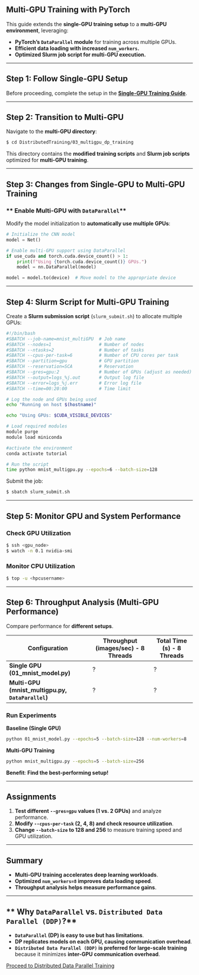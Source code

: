 

## **Multi-GPU Training with PyTorch**
This guide extends the **single-GPU training setup** to a **multi-GPU environment**, leveraging:
- **PyTorch’s `DataParallel` module** for training across multiple GPUs.
- **Efficient data loading with increased `num_workers`.**
- **Optimized Slurm job script for multi-GPU execution.**

---

## **Step 1: Follow Single-GPU Setup**
Before proceeding, complete the setup in the **[Single-GPU Training Guide](../02_singlegpu_training/)**.

---

## **Step 2: Transition to Multi-GPU**
Navigate to the **multi-GPU directory**:
```bash
$ cd DistributedTraining/03_multigpu_dp_training
```
This directory contains the **modified training scripts** and **Slurm job scripts** optimized for **multi-GPU training**.

---

## **Step 3: Changes from Single-GPU to Multi-GPU Training**
### ** Enable Multi-GPU with `DataParallel`**
Modify the model initialization to **automatically use multiple GPUs**:
```python
# Initialize the CNN model
model = Net()

# Enable multi-GPU support using DataParallel
if use_cuda and torch.cuda.device_count() > 1:
    print(f"Using {torch.cuda.device_count()} GPUs.")
    model = nn.DataParallel(model)

model = model.to(device)  # Move model to the appropriate device
```
---

## **Step 4: Slurm Script for Multi-GPU Training**
Create a **Slurm submission script** (`slurm_submit.sh`) to allocate multiple GPUs:

```bash
#!/bin/bash
#SBATCH --job-name=mnist_multiGPU  # Job name
#SBATCH --nodes=1                  # Number of nodes
#SBATCH --ntasks=2                 # Number of tasks
#SBATCH --cpus-per-task=6          # Number of CPU cores per task
#SBATCH --partition=gpu            # GPU partition
#SBATCH --reservation=SCA          # Reservation
#SBATCH --gres=gpu:2               # Number of GPUs (adjust as needed)
#SBATCH --output=logs_%j.out       # Output log file
#SBATCH --error=logs_%j.err        # Error log file
#SBATCH --time=00:20:00            # Time limit

# Log the node and GPUs being used
echo "Running on host $(hostname)"

echo "Using GPUs: $CUDA_VISIBLE_DEVICES"

# Load required modules
module purge
module load miniconda

#activate the environment
conda activate tutorial

# Run the script
time python mnist_multigpu.py --epochs=6 --batch-size=128
```

Submit the job:
```bash
$ sbatch slurm_submit.sh
```

---

## **Step 5: Monitor GPU and System Performance**
### **Check GPU Utilization**
```bash
$ ssh <gpu_node>
$ watch -n 0.1 nvidia-smi
```
### **Monitor CPU Utilization**
```bash
$ top -u <hpcusername>
```

---

## **Step 6: Throughput Analysis (Multi-GPU Performance)**
Compare performance for **different setups**.

| **Configuration** | **Throughput (images/sec) - 8 Threads** | **Total Time (s) - 8 Threads** |
|------------------|---------------------------------|----------------------|
| **Single GPU (01_mnist_model.py)** | ? | ? |
| **Multi-GPU (mnist_multigpu.py, `DataParallel`)** | ? | ? |

### **Run Experiments**
**Baseline (Single GPU)**
```bash
python 01_mnist_model.py --epochs=5 --batch-size=128 --num-workers=8
```
**Multi-GPU Training**
```bash
python mnist_multigpu.py --epochs=5 --batch-size=256
```
**Benefit**: **Find the best-performing setup!**

---

## **Assignments**
1. **Test different `--gres=gpu` values (1 vs. 2 GPUs)** and analyze performance.
2. **Modify `--cpus-per-task` (2, 4, 8) and check resource utilization**.
3. **Change `--batch-size` to 128 and 256** to measure training speed and GPU utilization.

---

## **Summary**
- **Multi-GPU training accelerates deep learning workloads**.
- **Optimized `num_workers=8` improves data loading speed**.
- **Throughput analysis helps measure performance gains**.

---

## ** Why `DataParallel` vs. `Distributed Data Parallel (DDP)`?**
- **`DataParallel` (DP) is easy to use but has limitations**.
- **DP replicates models on each GPU, causing communication overhead**.
- **`Distributed Data Parallel (DDP)` is preferred for large-scale training** because it minimizes **inter-GPU communication overhead**.

[Proceed to Distributed Data Parallel Training](../04_multigpu_ddp_training/)
